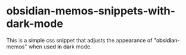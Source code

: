 # obsidian-memos-snippets-with-dark-mode
This is a simple css snippet that adjusts the appearance of "obsidian-memos" when used in dark mode. 

